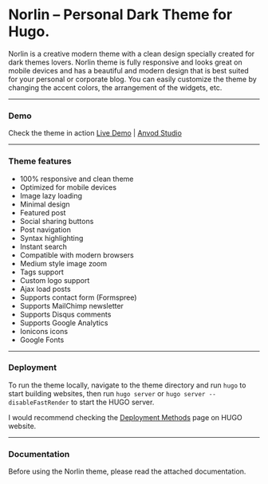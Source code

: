 # Norlin – Personal Dark Theme for Hugo.

Norlin is a creative modern theme with a clean design specially created for dark themes lovers. Norlin theme is fully responsive and looks great on mobile devices and has a beautiful and modern design that is best suited for your personal or corporate blog. You can easily customize the theme by changing the accent colors, the arrangement of the widgets, etc.

* * *

### Demo

Check the theme in action [Live Demo](https://norlin-hugo.netlify.app/) |
[Anvod Studio](https://anvodstudio.com)

* * *

### Theme features

- 100% responsive and clean theme
- Optimized for mobile devices
- Image lazy loading
- Minimal design
- Featured post
- Social sharing buttons
- Post navigation
- Syntax highlighting
- Instant search
- Compatible with modern browsers
- Medium style image zoom
- Tags support
- Custom logo support
- Ajax load posts
- Supports contact form (Formspree)
- Supports MailChimp newsletter
- Supports Disqus comments
- Supports Google Analytics
- Ionicons icons
- Google Fonts

* * *

### Deployment

To run the theme locally, navigate to the theme directory and run `hugo` to start building websites, then run `hugo server` or `hugo server --disableFastRender` to start the HUGO server.

I would recommend checking the [Deployment Methods](https://gohugo.io/hosting-and-deployment/) page on HUGO website.

* * *

### Documentation

Before using the Norlin theme, please read the attached documentation.